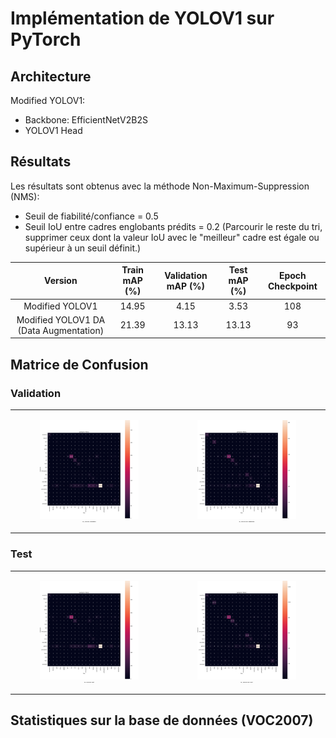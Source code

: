 # **Implémentation de YOLOV1 sur PyTorch**
## **Architecture**
Modified YOLOV1:
  -  Backbone: EfficientNetV2B2S
  -  YOLOV1 Head

## **Résultats**
Les résultats sont obtenus avec la méthode Non-Maximum-Suppression (NMS):
  - Seuil de fiabilité/confiance = 0.5
  - Seuil IoU entre cadres englobants prédits = 0.2 (Parcourir le reste du tri, supprimer ceux dont la valeur IoU avec le "meilleur" cadre est égale ou supérieur à un seuil définit.)

|Version                               | Train mAP (%)| Validation mAP (%)| Test mAP (%)| Epoch Checkpoint|
|:---:                                 |:---:         |:---:              |:---:        |:---:            |
|Modified YOLOV1                       |14.95         |4.15               |3.53         |108              |
|Modified YOLOV1 DA (Data Augmentation)|21.39         |13.13              |13.13        |93               |

## **Matrice de Confusion**

### **Validation**
<table>
  <tr>
    <td align="center">
      <figure>
        <img src="./Images/M_YOLOV1_Val_CM.png" width="100%">
        <figcaption style="font-family: Arial, sans-serif; font-size: 2px; font-weight: bold;">M_YOLOV1 Validation</figcaption>
      </figure>
    </td>
    <td align="center">
      <figure>
        <img src="./Images/M_YOLOV1_Data_Aug_Val_CM.png" width="100%">
        <figcaption style="font-family: Arial, sans-serif; font-size: 2px; font-weight: bold;">M_YOLOV1 DA Validation</figcaption>
      </figure>
    </td>
  </tr>
</table>

### **Test**
<table>
  <tr>
    <td align="center">
      <figure>
        <img src="./Images/M_YOLOV1_Test_CM.png" width="100%">
        <figcaption style="font-family: Arial, sans-serif; font-size: 2px; font-weight: bold;">M_YOLOV1 Test</figcaption>
      </figure>
    </td>
    <td align="center">
      <figure>
        <img src="./Images/M_YOLOV1_Data_Aug_Test_CM.png" width="100%">
        <figcaption style="font-family: Arial, sans-serif; font-size: 2px; font-weight: bold;">M_YOLOV1 DA Test</figcaption>
      </figure>
    </td>
  </tr>
</table>

## **Statistiques sur la base de données (VOC2007)**
